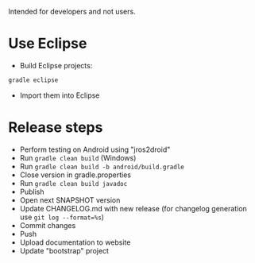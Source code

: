 Intended for developers and not users.

# Use Eclipse

- Build Eclipse projects:

``` bash
gradle eclipse
```

- Import them into Eclipse

# Release steps

- Perform testing on Android using "jros2droid"
- Run `gradle clean build` (Windows)
- Run `gradle clean build -b android/build.gradle`
- Close version in gradle.properties
- Run `gradle clean build javadoc`
- Publish
- Open next SNAPSHOT version
- Update CHANGELOG.md with new release (for changelog generation use `git log --format=%s`)
- Commit changes
- Push
- Upload documentation to website
- Update "bootstrap" project